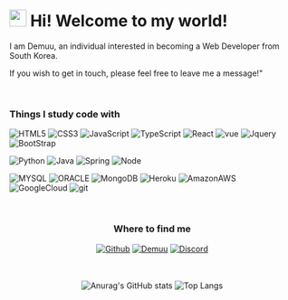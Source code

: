 <h1><img src="https://emojis.slackmojis.com/emojis/images/1531849430/4246/blob-sunglasses.gif?1531849430" width="30"/> Hi! Welcome to my world!</h1>

<p>I am Demuu, an individual interested in becoming a Web Developer from South Korea.</p>
<p>If you wish to get in touch, please feel free to leave me a message!"</p>

<br>

<h3>Things I study code with</h3>
<p>
    <img alt="HTML5" src="https://img.shields.io/badge/HTML5-E34F26?style=flat-square&logo=html5&logoColor=white" />
    <img alt="CSS3" src="https://img.shields.io/badge/CSS3-1572B6?style=flat-square&logo=css3&logoColor=white" />
    <img alt="JavaScript" src="https://img.shields.io/badge/JavaScript-F7DF1E?style=flat-square&logo=javascript&logoColor=black" />
    <img alt="TypeScript" src="https://img.shields.io/badge/TypeScript-007ACC?style=flat-square&logo=typescript&logoColor=white" />
    <img alt="React" src="https://img.shields.io/badge/React-20232A?style=flat-square&logo=react&logoColor=61DAFB" />
    <img alt="vue" src="https://img.shields.io/badge/Vue.js-35495E?style=flat-square&logo=vue.js&logoColor=4FC08D" />
    <img alt="Jquery" src="https://img.shields.io/badge/jQuery-0769AD?style=flat-square&logo=jquery&logoColor=white" />
    <img alt="BootStrap" src="https://img.shields.io/badge/Bootstrap-563D7C?style=flat-square&logo=bootstrap&logoColor=white" />
</p>
<p>  
    <img alt="Python" src="https://img.shields.io/badge/Python-3776AB?style=flat-square&logo=python&logoColor=white" />
    <img alt="Java" src="https://img.shields.io/badge/Java-ED8B00?style=flat-square&logo=java&logoColor=white" />
    <img alt="Spring" src="https://img.shields.io/badge/Spring-6DB33F?style=flat-square&logo=spring&logoColor=white" />
    <img alt="Node" src="https://img.shields.io/badge/Node.js-43853D?style=flat-square&logo=node.js&logoColor=white" />
</p>
<p>     
    <img alt="MYSQL" src="https://img.shields.io/badge/MySQL-00000F?style=flat-square&logo=mysql&logoColor=white" />
    <img alt="ORACLE" src="https://img.shields.io/badge/Oracle-F80000?style=flat-square&logo=Oracle&logoColor=white" />
    <img alt="MongoDB" src="https://img.shields.io/badge/MongoDB-4EA94B?style=flat-square&logo=mongodb&logoColor=white" />
    <img alt="Heroku" src="https://img.shields.io/badge/Heroku-430098?style=flat-square&logo=heroku&logoColor=white" />
    <img alt="AmazonAWS" src="https://img.shields.io/badge/Amazon_AWS-FF9900?style=flat-square&logo=amazonaws&logoColor=white" />
    <img alt="GoogleCloud" src="https://img.shields.io/badge/Google_Cloud-4285F4?style=flat-square&logo=google-cloud&logoColor=white" />
    <img alt="git" src="https://img.shields.io/badge/-Git-F05032?style=flat-square&logo=git&logoColor=white" />
</p>

<div align="center">

<br>
    
<h3>Where to find me</h3>
<a href="https://github.com/Preasim" target="_blank"><img alt="Github" src="https://img.shields.io/badge/GitHub-%2312100E.svg?&style=for-the-badge&logo=Github&logoColor=white" /></a>
<a href="http://demuu.dothome.co.kr/main-page/index.html" target="_blank"><img alt="Demuu" src="https://img.shields.io/badge/website-000000?style=for-the-badge&logo=About.me&logoColor=white" /></a>
<a href="https://discord.gg/6HMM5JxzJN" target="_blank"><img alt="Discord" src="https://img.shields.io/badge/Discord-7289DA?style=for-the-badge&logo=discord&logoColor=white" /></a>
    
</div>

<br>
<br>

<div align="center">
    
![Anurag's GitHub stats](https://github-readme-stats.vercel.app/api?username=Preasim&show_icons=true&theme=buefy)
![Top Langs](https://github-readme-stats.vercel.app/api/top-langs/?username=Preasim&layout=compact&theme=buefy)
    
</div>

